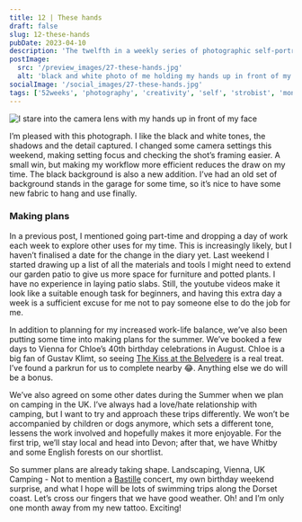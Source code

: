 ```yaml
---
title: 12 | These hands
draft: false
slug: 12-these-hands
pubDate: 2023-04-10
description: 'The twelfth in a weekly series of photographic self-portraits of Stuart Mackenzie. In this weeks photo I am trying out a new backdrop and embracing the mono vibes'
postImage:
  src: '/preview_images/27-these-hands.jpg'
  alt: 'black and white photo of me holding my hands up in front of my face'
socialImage: '/social_images/27-these-hands.jpg'
tags: ['52weeks', 'photography', 'creativity', 'self', 'strobist', 'mono']
---
```


![I stare into the camera lens with my hands up in front of my face](../post_images/52weeks/52_2023_12_FULL.jpg)

I’m pleased with this photograph. I like the black and white tones, the shadows and the detail captured. I changed some camera settings this weekend, making setting focus and checking the shot’s framing easier. A small win, but making my workflow more efficient reduces the draw on my time. The black background is also a new addition. I’ve had an old set of background stands in the garage for some time, so it’s nice to have some new fabric to hang and use finally.

### Making plans

In a previous post, I mentioned going part-time and dropping a day of work each week to explore other uses for my time. This is increasingly likely, but I haven’t finalised a date for the change in the diary yet.
Last weekend I started drawing up a list of all the materials and tools I might need to extend our garden patio to give us more space for furniture and potted plants. I have no experience in laying patio slabs. Still, the youtube videos make it look like a suitable enough task for beginners, and having this extra day a week is a sufficient excuse for me not to pay someone else to do the job for me.

In addition to planning for my increased work-life balance, we’ve also been putting some time into making plans for the summer. We’ve booked a few days to Vienna for Chloe’s 40th birthday celebrations in August. Chloe is a big fan of Gustav Klimt, so seeing [The Kiss at the Belvedere](https://www.belvedere.at/en/kiss-gustav-klimt?) is a real treat. I’ve found a parkrun for us to complete nearby 😂. Anything else we do will be a bonus.

We’ve also agreed on some other dates during the Summer when we plan on camping in the UK. I’ve always had a love/hate relationship with camping, but I want to try and approach these trips differently. We won’t be accompanied by children or dogs anymore, which sets a different tone, lessens the work involved and hopefully makes it more enjoyable. For the first trip, we’ll stay local and head into Devon; after that, we have Whitby and some English forests on our shortlist.

So summer plans are already taking shape. Landscaping, Vienna, UK Camping - Not to mention a [Bastille](https://www.bastillebastille.com/) concert, my own birthday weekend surprise, and what I hope will be lots of swimming trips along the Dorset coast. Let’s cross our fingers that we have good weather. Oh! and I’m only one month away from my new tattoo. Exciting!
